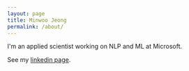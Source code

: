 ```yaml
---
layout: page
title: Minwoo Jeong
permalink: /about/
---
```


I'm an applied scientist working on NLP and ML at Microsoft.

See my [linkedin page](https://www.linkedin.com/in/minwoojeong/).
